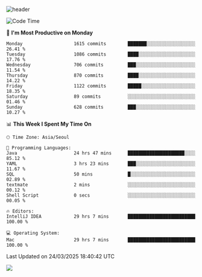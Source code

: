 ![header](https://capsule-render.vercel.app/api?type=Egg&color=timeAuto&height=300&section=header&text=PoPo&fontSize=90&animation=fadeIn)

  <!--START_SECTION:waka-->
![Code Time](http://img.shields.io/badge/Code%20Time-2%2C583%20hrs%2013%20mins-blue)

📅 **I'm Most Productive on Monday** 

```text
Monday                   1615 commits        ███████░░░░░░░░░░░░░░░░░░   26.41 % 
Tuesday                  1086 commits        ████░░░░░░░░░░░░░░░░░░░░░   17.76 % 
Wednesday                706 commits         ███░░░░░░░░░░░░░░░░░░░░░░   11.54 % 
Thursday                 870 commits         ████░░░░░░░░░░░░░░░░░░░░░   14.22 % 
Friday                   1122 commits        █████░░░░░░░░░░░░░░░░░░░░   18.35 % 
Saturday                 89 commits          ░░░░░░░░░░░░░░░░░░░░░░░░░   01.46 % 
Sunday                   628 commits         ███░░░░░░░░░░░░░░░░░░░░░░   10.27 % 
```


📊 **This Week I Spent My Time On** 

```text
🕑︎ Time Zone: Asia/Seoul

💬 Programming Languages: 
Java                     24 hrs 47 mins      █████████████████████░░░░   85.12 % 
YAML                     3 hrs 23 mins       ███░░░░░░░░░░░░░░░░░░░░░░   11.67 % 
SQL                      50 mins             █░░░░░░░░░░░░░░░░░░░░░░░░   02.89 % 
textmate                 2 mins              ░░░░░░░░░░░░░░░░░░░░░░░░░   00.12 % 
Shell Script             0 secs              ░░░░░░░░░░░░░░░░░░░░░░░░░   00.05 % 

🔥 Editors: 
IntelliJ IDEA            29 hrs 7 mins       █████████████████████████   100.00 % 

💻 Operating System: 
Mac                      29 hrs 7 mins       █████████████████████████   100.00 % 
```


 Last Updated on 24/03/2025 18:40:42 UTC
<!--END_SECTION:waka-->



<img src="https://capsule-render.vercel.app/api?type=Egg&color=timeAuto&height=300&section=footer&text=PoPo&fontSize=90&animation=fadeIn&reversal=true" />

